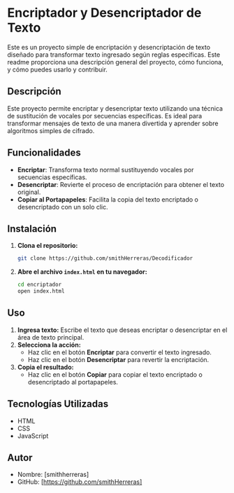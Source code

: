 # Encriptador y Desencriptador de Texto

Este es un proyecto simple de encriptación y desencriptación de texto diseñado para transformar texto ingresado según reglas específicas. Este readme proporciona una descripción general del proyecto, cómo funciona, y cómo puedes usarlo y contribuir.

## Descripción

Este proyecto permite encriptar y desencriptar texto utilizando una técnica de sustitución de vocales por secuencias específicas. Es ideal para transformar mensajes de texto de una manera divertida y aprender sobre algoritmos simples de cifrado.

## Funcionalidades

- **Encriptar**: Transforma texto normal sustituyendo vocales por secuencias específicas.
- **Desencriptar**: Revierte el proceso de encriptación para obtener el texto original.
- **Copiar al Portapapeles**: Facilita la copia del texto encriptado o desencriptado con un solo clic.

## Instalación

1. **Clona el repositorio:**
   ```bash
   git clone https://github.com/smithHerreras/Decodificador
   ```

2. **Abre el archivo `index.html` en tu navegador:**
   ```bash
   cd encriptador
   open index.html
   ```

## Uso

1. **Ingresa texto:** Escribe el texto que deseas encriptar o desencriptar en el área de texto principal.
2. **Selecciona la acción:**
   - Haz clic en el botón **Encriptar** para convertir el texto ingresado.
   - Haz clic en el botón **Desencriptar** para revertir la encriptación.
3. **Copia el resultado:**
   - Haz clic en el botón **Copiar** para copiar el texto encriptado o desencriptado al portapapeles.

## Tecnologías Utilizadas

- HTML
- CSS
- JavaScript

## Autor

- Nombre: [smithherreras]
- GitHub: [https://github.com/smithHerreras]